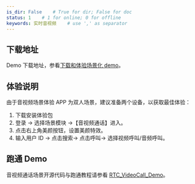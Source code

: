 ```yaml
---
is_dir: False    # True for dir; False for doc
status: 1    # 1 for online; 0 for offline
keywords: 实时音视频    # use ',' as separator
---
```


## 下载地址

Demo 下载地址，参看[下载和体验场景化 demo](75707.md#%E4%B8%8B%E8%BD%BD%E5%92%8C%E4%BD%93%E9%AA%8C%E5%9C%BA%E6%99%AF%E5%8C%96-demo)。

## 体验说明

由于音视频场景体验 APP 为双人场景，建议准备两个设备，以获取最佳体验：
1. 下载安装体验包
2. 登录 -> 选择场景模块 ->【音视频通话】进入。
3. 点击右上角美颜按钮，设置美颜特效。
4. 输入用户 ID -> 点击搜索-> 点击呼叫-> 选择视频呼叫/音频呼叫。

## 跑通 Demo

音视频通话场景开源代码与跑通教程请参看 [RTC_VideoCall_Demo](https://github.com/volcengine/RTC_VideoCall_Demo)。
